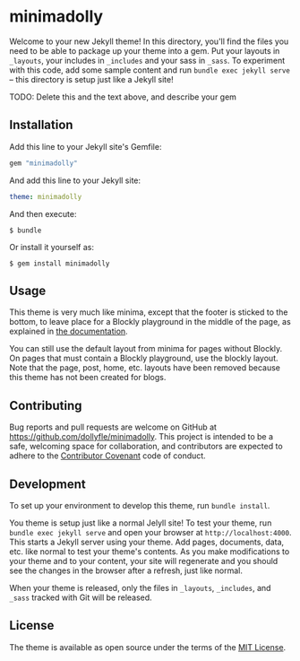 # minimadolly

Welcome to your new Jekyll theme! In this directory, you'll find the files you need to be able to package up your theme into a gem. Put your layouts in `_layouts`, your includes in `_includes` and your sass in `_sass`. To experiment with this code, add some sample content and run `bundle exec jekyll serve` – this directory is setup just like a Jekyll site!

TODO: Delete this and the text above, and describe your gem

## Installation

Add this line to your Jekyll site's Gemfile:

```ruby
gem "minimadolly"
```

And add this line to your Jekyll site:

```yaml
theme: minimadolly
```

And then execute:

    $ bundle

Or install it yourself as:

    $ gem install minimadolly

## Usage

This theme is very much like minima, except that the footer is sticked to the
bottom, to leave place for a Blockly playground in the middle of the page, as
explained in [the documentation](https://developers.google.com/blockly/guides/configure/web/resizable).

You can still use the default layout from minima for pages without Blockly. On
pages that must contain a Blockly playground, use the blockly layout. Note that
the page, post, home, etc. layouts have been removed because this theme has not
been created for blogs.

## Contributing

Bug reports and pull requests are welcome on GitHub at https://github.com/dollyfle/minimadolly. This project is intended to be a safe, welcoming space for collaboration, and contributors are expected to adhere to the [Contributor Covenant](http://contributor-covenant.org) code of conduct.

## Development

To set up your environment to develop this theme, run `bundle install`.

You theme is setup just like a normal Jelyll site! To test your theme, run `bundle exec jekyll serve` and open your browser at `http://localhost:4000`. This starts a Jekyll server using your theme. Add pages, documents, data, etc. like normal to test your theme's contents. As you make modifications to your theme and to your content, your site will regenerate and you should see the changes in the browser after a refresh, just like normal.

When your theme is released, only the files in `_layouts`, `_includes`, and `_sass` tracked with Git will be released.

## License

The theme is available as open source under the terms of the [MIT License](http://opensource.org/licenses/MIT).

